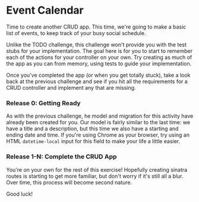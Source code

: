 Event Calendar
====================

Time to create another CRUD app. This time, we're going to make a basic list
of events, to keep track of your busy social schedule.

Unlike the TODO challenge, this challenge won't provide you with the test stubs
for your implementation. The goal here is for you to start to remember each of
the actions for your controller on your own. Try creating as much of the app as
you can from memory, using tests to guide your implementation.

Once you've completed the app (or when you get totally stuck), take a look back
at the previous challenge and see if you hit all the requirements for a CRUD
controller and implement any that are missing.

### Release 0: Getting Ready

As with the previous challenge, he model and migration for this activity have
already been created for you.  Our model is fairly similar to the last time: we
have a title and a description, but this time we also have a starting and
ending date and time. If you're using Chrome as your browser, try using an HTML
`datetime-local` input for this field to make your life a little easier.

### Release 1-N: Complete the CRUD App

You're on your own for the rest of this exercise! Hopefully creating sinatra
routes is starting to get more familiar, but don't worry if it's still all a
blur. Over time, this process will become second nature.

Good luck!
